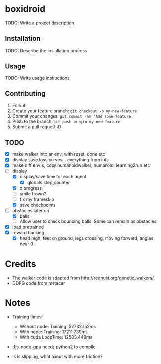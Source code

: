 # boxidroid

TODO: Write a project description

## Installation

TODO: Describe the installation process

## Usage

TODO: Write usage instructions

## Contributing

1. Fork it!
2. Create your feature branch: `git checkout -b my-new-feature`
3. Commit your changes: `git commit -am 'Add some feature'`
4. Push to the branch: `git push origin my-new-feature`
5. Submit a pull request :D

## TODO

- [x] make walker into an env, with reset, done etc
- [x] display save loss curves... everything from info
- [x] make diff env's, copy humanoidwalker, humanoid, learning2run etc
- [ ] display
    - [x] display/save time for each agent
        - [x] globals.step_counter
    - [x] x progress
    - [ ] smile frown?
    - [ ] fix my frameskip
    - [x] save checkpoints
- [ ] obstacles later on
    - [x] balls
    - [ ] Allow user to chuck bouncing balls. Some can remain as obstacles
- [x] load pretrained
- [x] reward hacking
    - [x] head high, feet on ground, legs crossing, moving forward, angles near 0

# Credits

- The walker code is adapted from <a href="http://rednuht.org/genetic_walkers/">http://rednuht.org/genetic_walkers/</a>
- DDPG code from metacar

# Notes

- Training times:
    - Without node: Training: 52732.152ms
    - With node:    Training: 17211.739ms
    - With cuda     LoopTime: 12583.449ms
- tfjs-node-gpu needs python2 to compile

- is is slipping, what about with more friction?
